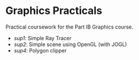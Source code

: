 # Graphics Practicals

Practical coursework for the Part IB Graphics course.

* *sup1*: Simple Ray Tracer
* *sup2*: Simple scene using OpenGL (with JOGL) 
* *sup4*: Polygon clipper
